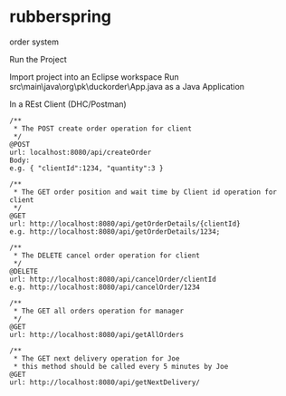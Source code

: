 # rubberspring
order system

Run the Project

Import project into an Eclipse workspace
Run src\main\java\org\pk\duckorder\App.java as a Java Application

In a REst Client (DHC/Postman)

	/**
	 * The POST create order operation for client
	 */
	@POST
	url: localhost:8080/api/createOrder
	Body:
	e.g. { "clientId":1234, "quantity":3 }

	/**
	 * The GET order position and wait time by Client id operation for client
	 */
	@GET
	url: http://localhost:8080/api/getOrderDetails/{clientId}
	e.g. http://localhost:8080/api/getOrderDetails/1234;

	/**
	 * The DELETE cancel order operation for client
	 */
	@DELETE
	url: http://localhost:8080/api/cancelOrder/clientId 
	e.g. http://localhost:8080/api/cancelOrder/1234 

	/**
	 * The GET all orders operation for manager
	 */
	@GET
	url: http://localhost:8080/api/getAllOrders

	/**
	 * The GET next delivery operation for Joe
	 * this method should be called every 5 minutes by Joe 
	@GET
	url: http://localhost:8080/api/getNextDelivery/


	
